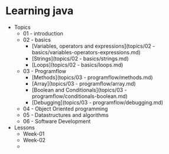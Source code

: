 # Learning java

- Topics
  - 01 - introduction
  - 02 - basics
    - [Variables, operators and expressions](topics/02 - basics/variables-operators-expressions.md)
    - [Strings](topics/02 - basics/strings.md)
    - [Loops](topics/02 - basics/loops.md)
  - 03 - Programflow
    - [Methods](topics/03 - programflow/methods.md)
    - [Array](topics/03 - programflow/array.md)
    - [Boolean and Conditionals](topics/03 - programflow/conditionals-boolean.md)
    - [Debugging](topics/03 - programflow/debugging.md)
  - 04 - Object Oriented programming
  - 05 - Datastructures and algorithms
  - 06 - Software Development
- Lessons
  - Week-01
  - Week-02
  - 